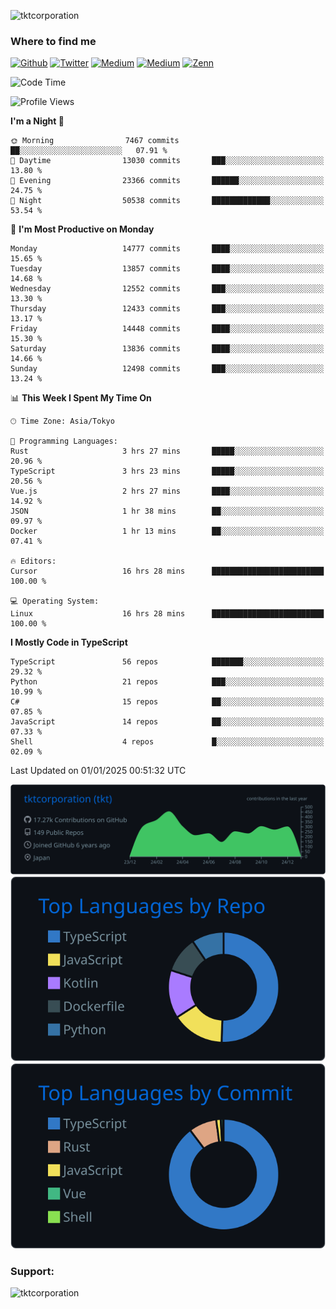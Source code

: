 <p align="left"> <img src="https://komarev.com/ghpvc/?username=tktcorporation&label=Profile%20views&color=0e75b6&style=flat" alt="tktcorporation" /> </p>

<h3>Where to find me</h3>
<p>
<a href="https://github.com/tktcorporation" target="_blank"><img alt="Github" src="https://img.shields.io/badge/GitHub-%2312100E.svg?&style=for-the-badge&logo=Github&logoColor=white" /></a>
<a href="https://twitter.com/tktcorporation" target="_blank"><img alt="Twitter" src="https://img.shields.io/badge/twitter-%231DA1F2.svg?&style=for-the-badge&logo=twitter&logoColor=white" /></a>
<a href="https://www.linkedin.com/in/tktcorporation" target="_blank"><img alt="Medium" src="https://img.shields.io/badge/linkdin-0a66c2.svg?&style=for-the-badge&logo=linkedin&logoColor=white" /></a>
<a href="https://qiita.com/tktcorporation" target="_blank"><img alt="Medium" src="https://img.shields.io/badge/qiita-55C500.svg?&style=for-the-badge&logo=qiita&logoColor=white" /></a>
<a href="https://zenn.dev/tktcorporation" target="_blank"><img alt="Zenn" src="https://img.shields.io/badge/Zenn-3EA8FF.svg?&style=for-the-badge&logo=Zenn&logoColor=white" /></a>
</p>
  
<!--START_SECTION:waka-->
![Code Time](http://img.shields.io/badge/Code%20Time-1%2C981%20hrs%2032%20mins-blue)

![Profile Views](http://img.shields.io/badge/Profile%20Views-0-blue)

**I'm a Night 🦉** 

```text
🌞 Morning                7467 commits        ██░░░░░░░░░░░░░░░░░░░░░░░   07.91 % 
🌆 Daytime                13030 commits       ███░░░░░░░░░░░░░░░░░░░░░░   13.80 % 
🌃 Evening                23366 commits       ██████░░░░░░░░░░░░░░░░░░░   24.75 % 
🌙 Night                  50538 commits       █████████████░░░░░░░░░░░░   53.54 % 
```
📅 **I'm Most Productive on Monday** 

```text
Monday                   14777 commits       ████░░░░░░░░░░░░░░░░░░░░░   15.65 % 
Tuesday                  13857 commits       ████░░░░░░░░░░░░░░░░░░░░░   14.68 % 
Wednesday                12552 commits       ███░░░░░░░░░░░░░░░░░░░░░░   13.30 % 
Thursday                 12433 commits       ███░░░░░░░░░░░░░░░░░░░░░░   13.17 % 
Friday                   14448 commits       ████░░░░░░░░░░░░░░░░░░░░░   15.30 % 
Saturday                 13836 commits       ████░░░░░░░░░░░░░░░░░░░░░   14.66 % 
Sunday                   12498 commits       ███░░░░░░░░░░░░░░░░░░░░░░   13.24 % 
```


📊 **This Week I Spent My Time On** 

```text
🕑︎ Time Zone: Asia/Tokyo

💬 Programming Languages: 
Rust                     3 hrs 27 mins       █████░░░░░░░░░░░░░░░░░░░░   20.96 % 
TypeScript               3 hrs 23 mins       █████░░░░░░░░░░░░░░░░░░░░   20.56 % 
Vue.js                   2 hrs 27 mins       ████░░░░░░░░░░░░░░░░░░░░░   14.92 % 
JSON                     1 hr 38 mins        ██░░░░░░░░░░░░░░░░░░░░░░░   09.97 % 
Docker                   1 hr 13 mins        ██░░░░░░░░░░░░░░░░░░░░░░░   07.41 % 

🔥 Editors: 
Cursor                   16 hrs 28 mins      █████████████████████████   100.00 % 

💻 Operating System: 
Linux                    16 hrs 28 mins      █████████████████████████   100.00 % 
```

**I Mostly Code in TypeScript** 

```text
TypeScript               56 repos            ███████░░░░░░░░░░░░░░░░░░   29.32 % 
Python                   21 repos            ███░░░░░░░░░░░░░░░░░░░░░░   10.99 % 
C#                       15 repos            ██░░░░░░░░░░░░░░░░░░░░░░░   07.85 % 
JavaScript               14 repos            ██░░░░░░░░░░░░░░░░░░░░░░░   07.33 % 
Shell                    4 repos             █░░░░░░░░░░░░░░░░░░░░░░░░   02.09 % 
```




 Last Updated on 01/01/2025 00:51:32 UTC
<!--END_SECTION:waka-->

[![](https://raw.githubusercontent.com/tktcorporation/tktcorporation/master/profile-summary-card-output/github_dark/0-profile-details.svg)](https://github.com/vn7n24fzkq/github-profile-summary-cards)
[![](https://raw.githubusercontent.com/tktcorporation/tktcorporation/master/profile-summary-card-output/github_dark/1-repos-per-language.svg)](https://github.com/vn7n24fzkq/github-profile-summary-cards) [![](https://raw.githubusercontent.com/tktcorporation/tktcorporation/master/profile-summary-card-output/github_dark/2-most-commit-language.svg)](https://github.com/vn7n24fzkq/github-profile-summary-cards)

<h3 align="left">Support:</h3>
<p><a href="https://www.buymeacoffee.com/tktcorporation"> <img align="left" src="https://cdn.buymeacoffee.com/buttons/v2/default-yellow.png" height="50" width="210" alt="tktcorporation" /></a></p><br><br>
